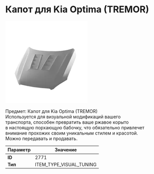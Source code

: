 # Капот для Kia Optima (TREMOR)

![Item Image](../img/2771.webp?raw=true)

Предмет: Капот для Kia Optima (TREMOR)<br>Используется для визуальной модификаций вашего<br>транспорта, способен превратить ваше ржавое корыто<br>в настоящую порхающую бабочку, что обязательно привлечет<br>внимание прохожих своим уникальным стилем и красотой.<br>Можно передавать и продавать.


| Параметр | Значение |
|----------|----------|
| **ID** | 2771 |
| **Тип** | ITEM_TYPE_VISUAL_TUNING |

